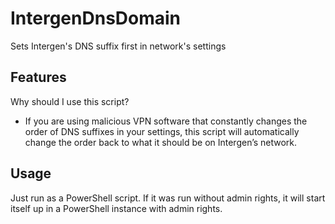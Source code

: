 # IntergenDnsDomain
Sets Intergen's DNS suffix first in network's settings

Features
--------
Why should I use this script?

 - If you are using malicious VPN software that constantly changes the order of DNS suffixes in your settings, this script will automatically change the order back to what it should be on Intergen’s network.


Usage
--------
Just run as a PowerShell script. If it was run without admin rights, it will start itself up in a PowerShell instance with admin rights.
